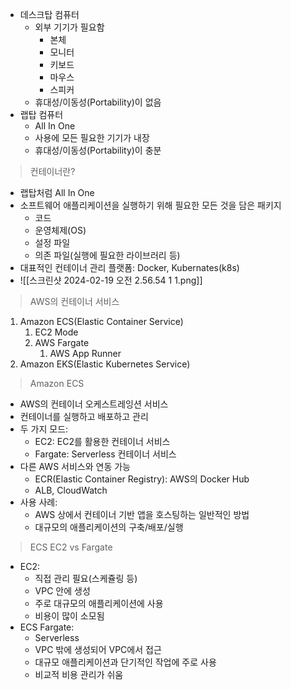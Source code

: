 - 데스크탑 컴퓨터
	- 외부 기기가 필요함
		- 본체
		- 모니터
		- 키보드
		- 마우스
		- 스피커
	- 휴대성/이동성(Portability)이 없음
- 랩탑 컴퓨터
	- All In One
	- 사용에 모든 필요한 기기가 내장
	- 휴대성/이동성(Portability)이 충분

> 컨테이너란?

- 랩탑처럼 All In One
- 소프트웨어 애플리케이션을 실행하기 위해 필요한 모든 것을 담은 패키지
	- 코드
	- 운영체제(OS)
	- 설정 파일
	- 의존 파일(실행에 필요한 라이브러리 등)
- 대표적인 컨테이너 관리 플랫폼: Docker, Kubernates(k8s)
- ![[스크린샷 2024-02-19 오전 2.56.54 1 1.png]]

> AWS의 컨테이너 서비스

1. Amazon ECS(Elastic Container Service)
	1. EC2 Mode
	2. AWS Fargate
		1. AWS App Runner
2. Amazon EKS(Elastic Kubernetes Service)

> Amazon ECS

- AWS의 컨테이너 오케스트레잉션 서비스
- 컨테이너를 실행하고 배포하고 관리
- 두 가지 모드:
	- EC2: EC2를 활용한 컨테이너 서비스
	- Fargate: Serverless 컨테이너 서비스
- 다른 AWS 서비스와 연동 가능
	- ECR(Elastic Container Registry): AWS의 Docker Hub
	- ALB, CloudWatch
- 사용 사례:
	- AWS 상에서 컨테이너 기반 앱을 호스팅하는 일반적인 방법
	- 대규모의 애플리케이션의 구축/배포/실행

> ECS EC2 vs Fargate

- EC2:
	- 직접 관리 필요(스케쥴링 등)
	- VPC 안에 생성
	- 주로 대규모의 애플리케이션에 사용
	- 비용이 많이 소모됨
- ECS Fargate:
	- Serverless
	- VPC 밖에 생성되어 VPC에서 접근
	- 대규모 애플리케이션과 단기적인 작업에 주로 사용
	- 비교적 비용 관리가 쉬움